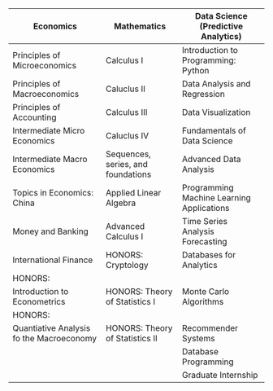 |Economics|Mathematics|Data Science (Predictive Analytics)|
|----|----|----|
|Principles of Microeconomics|Calculus I| Introduction to Programming: Python|
|Principles of Macroeconomics|Caluclus II| Data Analysis and Regression |
|Principles of Accounting|Calculus III| Data Visualization |
|Intermediate Micro Economics|Caluclus IV| Fundamentals of Data Science| 
|Intermediate Macro Economics|Sequences, series, and foundations| Advanced Data Analysis |
|Topics in Economics: China|Applied Linear Algebra| Programming Machine Learning Applications |
|Money and Banking|Advanced Calculus I| Time Series Analysis Forecasting |
|International Finance|HONORS: Cryptology| Databases for Analytics | Advanced Data Mining |
|HONORS: 
Introduction to Econometrics|HONORS: Theory of Statistics I | Monte Carlo Algorithms |
|HONORS: 
Quantiative Analysis fo the Macroeconomy|HONORS: Theory of Statistics II | Recommender Systems |
||| Database Programming |
||| Graduate Internship |
 
